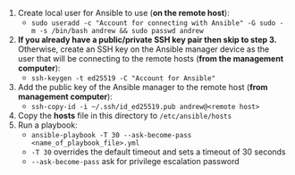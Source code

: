 1. Create local user for Ansible to use (**on the remote host**):
    - `sudo useradd -c "Account for connecting with Ansible" -G sudo -m -s /bin/bash andrew && sudo passwd andrew`
2. **If you already have a public/private SSH key pair then skip to step 3.** Otherwise, create an SSH key on the Ansible manager device as the user that will be connecting to the remote hosts (**from the management computer**):
    - `ssh-keygen -t ed25519 -C "Account for Ansible"`
3. Add the public key of the Ansible manager to the remote host (**from management computer**):
    - `ssh-copy-id -i ~/.ssh/id_ed25519.pub andrew@<remote host>`
4. Copy the **hosts** file in this directory to `/etc/ansible/hosts`
5. Run a playbook:
    - `ansible-playbook -T 30 --ask-become-pass <name_of_playbook_file>.yml`
    - `-T 30` overrides the default timeout and sets a timeout of 30 seconds
    - `--ask-become-pass` ask for privilege escalation password